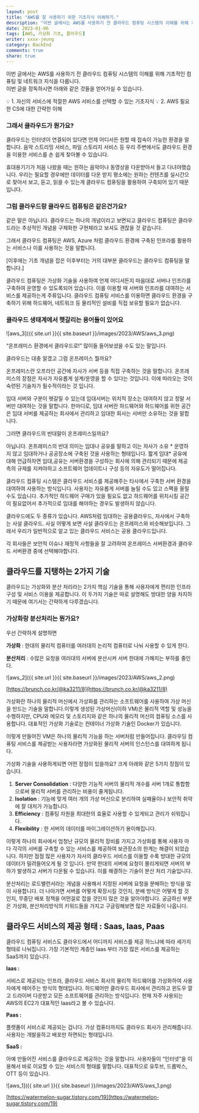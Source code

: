```yaml
---
layout: post
title: "AWS를 잘 사용하기 위한 기초지식 이해하기."
description: "이번 글에서는 AWS를 사용하기 전 클라우드 컴퓨팅 시스템의 이해를 위해 기초적인 컴퓨팅 및 네트워크 지식을 다룹니다."
date: 2023-01-06
tags: [AWS, 가상화 기초, 클라우드]
writer: xxxx-jeung
category: BackEnd
comments: true
share: true
---
```

이번 글에서는 AWS를 사용하기 전 클라우드 컴퓨팅 시스템의 이해를 위해 기초적인 컴퓨팅 및 네트워크 지식을 다룹니다.  
이번 글을 정독하시면 아래와 같은 것들을 얻어가실 수 있습니다.

<aside>
💡 1. 자신의 서비스에 적절한 AWS 서비스를 선택할 수 있는 기초지식
💡 2. AWS 필요한 CS에 대한 간략한 이해
</aside>

### 그래서 클라우드가 뭔가요?

클라우드는 인터넷이 연결되어 있다면 언제 어디서든 원할 때 접속이 가능한 환경을 말합니다. 음악 스트리밍 서비스, 파일 스토리지 서비스 등 우리 주변에서도 클라우드 환경을 이용한 서비스를 손 쉽게 찾아볼 수 있습니다. 

휴대용기기가 처음 나왔을 때는 원하는 음악이나 동영상을 다운받아서 들고 다녀야했습니다. 우리는 필요할 경우에만 데이터를 다운 받지 평소에는 원하는 컨텐츠를 실시간으로 찾아서 보고, 듣고, 읽을 수 있는게 클라우드 컴퓨팅을 활용하여 구축되어 있기 때문입니다. 

### 그럼 클라우드랑 클라우드 컴퓨팅은 같은건가요?

같은 말은 아닙니다. 클라우드는 하나의 개념이라고 보면되고 클라우드 컴퓨팅은 클라우드라는 추상적인 개념을 구체화한 구현체라고 보셔도 괜찮을 것 같습니다. 

그래서 클라우드 컴퓨팅은 AWS, Azure 처럼 클라우드 환경에 구축된 인프라를 활용하는 서비스나 이를 사용하는 것을 말합니다.

[이후에는 기초 개념을 잡은 이후부터는 거의 대부분 클라우드는 클라우드 컴퓨팅을 말합니다.]

클라우드 컴퓨팅은 가상화 기술을 사용하여 언제 어디서든지 마음대로 서버나 인프라를 구축하여 운영할 수 있도록되어 있습니다. 이를 이용할 때 서버와 인프라를 대여하는 서비스를 제공하는게 주류입니다. 클라우드 컴퓨팅 서비스를 이용하면 클라우드 환경을 구축하기 위해 하드웨어, 네트워크 등 물리적인 설비를 직접 보유할 필요가 없습니다. 

### 클라우드 생태계에서 헷갈리는 용어들이 있어요

![aws_3]({{ site.url }}{{ site.baseurl }}/images/2023/AWS/aws_3.png) 
[](https://www.google.com/search?q=%ED%81%B4%EB%9D%BC%EC%9A%B0%EB%93%9C%EC%99%80+%EC%98%A8%ED%94%84%EB%A0%88%EB%AF%B8%EC%8A%A4&tbm=isch&ved=2ahUKEwilw-_g0rL8AhWsyYsBHTL2DWYQ2-cCegQIABAA&oq=%ED%81%B4%EB%9D%BC%EC%9A%B0%EB%93%9C%EC%99%80+%EC%98%A8%ED%94%84%EB%A0%88%EB%AF%B8%EC%8A%A4&gs_lcp=CgNpbWcQA1CXBVjbB2DsCGgAcAB4AIAB1AGIAYoFkgEFMC4zLjGYAQCgAQGqAQtnd3Mtd2l6LWltZ8ABAQ&sclient=img&ei=8-u3Y-X9PKyTr7wPsuy3sAY&bih=666&biw=1209#imgrc=6Rdfjii1iy8UAM)

“온프레미스 환경에서 클라우드로!” 많이들 들어보셨을 수도 있는 말입니다. 

클라우드는 대충 알겠고 그럼 온프레미스 뭘까요?

온프레미스란 오프라인 공간에 자사가 서버 등을 직접 구축하는 것을 말합니다. 온프레미스의 장점은 자사가 자유롭게 설계/운영을 할 수 있다는 것입니다. 이에 따라오는 것이 숙련된 기술자가 필수적이라는 것 입니다.

임대 서버와 구분이 헷갈릴 수 있는데 임대서버는 위치적 장소는 대여하지 않고 정말 서버만 대여하는 것을 말합니다. 한마디로, 임대 서버란 하드웨어와 하드웨어를 위한 공간은 임대 서버를 제공하는 회사에서 관리하고 임대한 회사는 서버만 소유하는 것을 말합니다.

그러면 클라우드의 반대말이 온프레미스일까요?

아닙니다. 온프레미스의 반대 의미는 임대나 공유를 말하고 이는 자사가 소유 * 운영하지 않고 임대하거나 공공장소에 구축된 것을 사용하는 형태입니다. 짧게 임대* 공유에 대해 언급하자면 임대,공유는 서버환경을 구성하는 회사에 의해 관리되기 때문에 제공 측의 규제를 지켜야하고 소프트웨어 업데이트나 구성 등의 자유도가 떨어집니다.

클라우드 컴퓨팅 시스템은 클라우드 서비스를 제공해주는 타사에서 구축한 서버 환경을 대여하여 사용하는 방식입니다. 사용자는 자유롭게 서버를 늘릴 수도 있고 스팩을 올릴 수도 있습니다. 추가적인 하드웨어 구매가 있을 필요도 없고 하드웨어를 위치시킬 공간이 필요없어서 추가적으로 임대를 해야하는 경우도 발생하지 않습니다.

클라우드에도 두 종류가 있습니다. AWS처럼 임대하는 공용클라우드, 자사에서 구축하는 사설 클라우드. 사실 어떻게 보면 사설 클라우드는 온프레미스와 비슷해보입니다. 그래서 우리가 일반적으로 알고 있는 클라우드 서비스는 공용 클라우드입니다.

각 회사들은 보안적 이슈나 재정적 사항들을 잘 고려하여 온프레미스 서버환경과 클라우드 서버환경 중에 선택해야합니다.

## 클라우드를 지탱하는 2가지 기술

클라우드는 가상화와 분산 처리라는 2가지 핵심 기술을 통해 사용자에게 편리한 인프라 구성 및 서비스 이용을 제공합니다. 이 두가지 기술은 따로 설명해도 방대한 양을 차지하기 때문에 여기서는 간략하게 다루겠습니다.

### 가상화랑 분산처리는 뭔가요?

우선 간략하게 설명하면

**가상화** : 한대의 물리적 컴퓨터를 여러대의 논리적 컴퓨터로 나눠 사용할 수 있게 한다.

**분산처리** : 수많은 요청을 여러대의 서버에 분산시켜 서버 한대에 가해지는 부하를 줄인다.

![aws_2]({{ site.url }}{{ site.baseurl }}/images/2023/AWS/aws_2.png) 

[https://brunch.co.kr/@ka3211/8](https://brunch.co.kr/@ka3211/8)

가상화란 하나의 물리적 머신에서 가상화를 관리하는 소프트웨어를 사용하여 가상 머신을 만드는 기술을 말합니다.이렇게 생성된 가상머신(이하 VM)은 물리적 역할 및 성능을 수행하지만, CPU와 메모리 및 스토리지와 같은 하나의 물리적 머신의 컴퓨팅 소스를 사용합니다. 대표적인 가상화 기술로는 컨테이너 가상화 기술인 Docker가 있습니다.

이렇게 만들어진 VM은 하나의 물리적 기능을 하는 서버처럼 만들어집니다. 클라우딩 컴퓨팅 서비스를 제공받는 사용자라면 가상화된 물리적 서버의 인스턴스를 대여하게 됩니다.

가상화 기술을 사용하게되면 어떤 장점이 있을까요?
크게 아래와 같은 5가지 장점이 있습니다.

1. **Server Consolidation** : 다양한 기능적 서버의 물리적 개수를 서버 1개로 통합함으로써 물리적 서버를 관리하는 비용이 줄게됩니다.
2. **Isolation** : 기능에 맞게 여러 개의 가상 머신으로 분리하여 실패율이나 보안적 취약에 잘 대처가 가능합니다.
3. **Efficiency** : 컴퓨팅 자원을 최대한의 효율로 사용할 수 있게되고 관리가 쉬워집니다.
4. **Flexibility** : 한 서버의 데이터를 마이그레이션하기 용이해집니다.

이렇게 하나의 회사에서 엄청난 규모의 물리적 장비를 가지고 가상화를 통해 사용자 마다 각각의 서버를 구축할 수 있는 서비스를 제공하여 보관장소의 한계는 해결이 되었습니다. 하지만 점점 많은 사용자가 자사의 클라우드 서비스를 이용할 수록 방대한 규모의 데이터가 밀려들어오게 될 것 입니다. 만약 한대의 서버에 요청이 몰리게되면 서버의 부하가 발생하고 서버가 다운될 수 있습니다.  이를 해결하는 기술이 분산 처리 기술입니다. 

분산처리는 로드밸런서라는 개념을 사용해서 지정된 서버에 요청을 분배하는 방식을 많이 사용합니다. 더 나아가면 서버를 어떻게 확장시킬 것인지, 분배 방식은 어떻게 할 것인지, 무중단 배포 정책을 어떤걸로 잡을 것인지 많은 것을 알아야합니다. 궁금하신 부분은 가상화, 분산처리방식의 키워드들을 가지고 구글링해보면 많은 자료들이 나옵니다.

## 클라우드 서비스의 제공 형태 : Saas, Iaas, Paas

클라우드 컴퓨팅 서비스도 클라우드에서 어디까지 서비스를 제공 하느냐에 따라 세가지 형태로 나눠집니다. 
가장 기본적인 계층인 Iaas 부터 가장 많은 서비스를 제공하는 SaaS까지 있습니다. 

**Iaas :** 

서비스로 제공되는 인프라, 클라우드 서비스 회사의 물리적 하드웨어를 가상화하여 사용자에게 떼어주는 방식의 형태입니다. 하드웨어만 클라우드 회사에서 관리하고 윈도우 깔고 드라이버 다운받고 모든 소프트웨어를 관리하는 방식입니다. 현재 자주 사용되는 AWS의 EC2가 대표적인 Iaas라고 볼 수 있습니다.

**Paas :**

플랫폼이 서비스로 제공되는 겁니다. 가상 컴퓨터까지도 클라우드 회사가 관리해줍니다. 사용자는 개발을하고 배포만 하면되는 형태입니다. 

**SaaS :**

아예 만들어진 서비스를 클라우드로 제공하는 것을 말합니다. 사용자들이 “인터넷”을 이용해서 바로 이요할 수 있는 서비스의 형태를 말합니다. 대표적으로 유투브, 드롭박스, OTT 등이 있습니다. 

![aws_1]({{ site.url }}{{ site.baseurl }}/images/2023/AWS/aws_1.png) 

[https://watermelon-sugar.tistory.com/19](https://watermelon-sugar.tistory.com/19)
